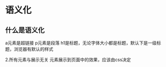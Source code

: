 # 语义化

## 什么是语义化
a元素是超链接
p元素是段落
h1是标题，无论字体大小都是标题，默认下是一级标题，浏览器有默认的样式

2.所有元素与展示无关
元素展示到页面中的效果，应该由css决定
